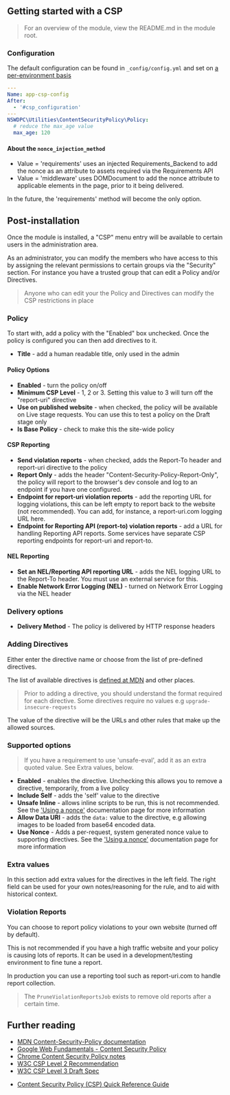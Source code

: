 ## Getting started with a CSP

> For an overview of the module, view the README.md in the module root.

### Configuration

The default configuration can be found in  `_config/config.yml` and set on [a per-environment basis](https://docs.silverstripe.org/en/5/developer_guides/configuration/configuration/#before-after-rules)

```yml
---
Name: app-csp-config
After:
  - '#csp_configuration'
---
NSWDPC\Utilities\ContentSecurityPolicy\Policy:
  # reduce the max_age value
  max_age: 120
```


#### About the `nonce_injection_method`

+ Value = 'requirements' uses an injected Requirements_Backend to add the nonce as an attribute to assets required via the Requirements API
+ Value = 'middleware' uses DOMDocument to add the nonce attribute to applicable elements in the page, prior to it being delivered.

In the future, the 'requirements' method will become the only option.

## Post-installation

Once the module is installed, a "CSP" menu entry will be available to certain users in the administration area.

As an administrator, you can modify the members who have access to this by assigning the relevant permissions to certain groups via the "Security" section. For instance you have a trusted group that can edit a Policy and/or Directives.

> Anyone who can edit your the Policy and Directives can modify the CSP restrictions in place

### Policy

To start with, add a policy with the "Enabled" box unchecked. Once the policy is configured you can then add directives to it.

+ **Title** - add a human readable title, only used in the admin

#### Policy Options

+ **Enabled** - turn the policy on/off
+ **Minimum CSP Level** - 1, 2 or 3. Setting this value to 3 will turn off the "report-uri" directive
+ **Use on published website** - when checked, the policy will be available on Live stage requests. You can use this to test a policy on the Draft stage only
+ **Is Base Policy** - check to make this the site-wide policy

#### CSP Reporting

+ **Send violation reports** - when checked, adds the Report-To header and report-uri directive to the policy
+ **Report Only** - adds the header "Content-Security-Policy-Report-Only", the policy will report to the browser's dev console and log to an endpoint if you have one configured.
+ **Endpoint for report-uri violation reports** - add the reporting URL for logging violations, this can be left empty to report back to the website (not recommended). You can add, for instance, a report-uri.com logging URL here.
+ **Endpoint for Reporting API (report-to) violation reports** - add a URL for handling Reporting API reports. Some services have separate CSP reporting endpoints for report-uri and report-to.

#### NEL Reporting
+ **Set an NEL/Reporting API reporting URL** - adds the NEL logging URL to the Report-To header. You must use an external service for this.
+ **Enable Network Error Logging (NEL)** - turned on Network Error Logging via the NEL header

### Delivery options
+ **Delivery Method** - The policy is delivered by HTTP response headers

### Adding Directives

Either enter the directive name or choose from the list of pre-defined directives.

The list of available directives is [defined at MDN](https://developer.mozilla.org/en-US/docs/Web/HTTP/Headers/Content-Security-Policy) and other places.

> Prior to adding a directive, you should understand the format required for each directive. Some directives require no values e.g ```upgrade-insecure-requests```

The value of the directive will be the URLs and other rules that make up the allowed sources.

### Supported options

> If you have a requirement to use 'unsafe-eval', add it as an extra quoted value. See Extra values, below.

+ **Enabled** - enables the directive. Unchecking this allows you to remove a directive, temporarily, from a live policy
+ **Include Self** - adds the 'self' value to the directive
+ **Unsafe Inline** - allows inline scripts to be run, this is not recommended. See the ['Using a nonce'](./10_using_a_nonce.md) documentation page for more information
+ **Allow Data URI** - adds the ```data:``` value to the directive, e.g allowing images to be loaded from base64 encoded data.
+ **Use Nonce** - Adds a per-request, system generated nonce value to supporting directives. See the ['Using a nonce'](./10_using_a_nonce.md) documentation page for more information

### Extra values

In this section add extra values for the directives in the left field. The right field can be used for your own notes/reasoning for the rule, and to aid with historical context.

### Violation Reports

You can choose to report policy violations to your own website (turned off by default).

This is not recommended if you have a high traffic website and your policy is causing lots of reports. It can be used in a development/testing environment to fine tune a report.

In production you can use a reporting tool such as report-uri.com to handle report collection.

> The ```PruneViolationReportsJob``` exists to remove old reports after a certain time.

## Further reading

+ [MDN Content-Security-Policy documentation](https://developer.mozilla.org/en-US/docs/Web/HTTP/Headers/Content-Security-Policy)
+ [Google Web Fundamentals - Content Security Policy](https://developers.google.com/web/fundamentals/security/csp/)
+ [Chrome Content Security Policy notes](https://developer.chrome.com/extensions/contentSecurityPolicy)
+ [W3C CSP Level 2 Recommendation](https://www.w3.org/TR/CSP2/)
+ [W3C CSP Level 3 Draft Spec](https://www.w3.org/TR/CSP3/)
* [Content Security Policy (CSP) Quick Reference Guide](https://content-security-policy.com/)
